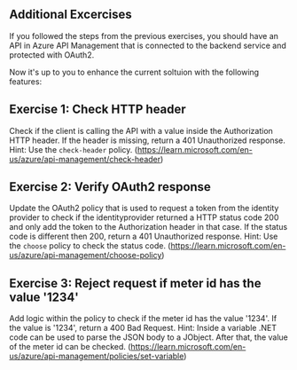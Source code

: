 ## Additional Excercises
If you followed the steps from the previous exercises, you should have an API in Azure API Management that is connected to the backend service and protected with OAuth2.

Now it's up to you to enhance the current soltuion with the following features:

## Exercise 1: Check HTTP header
Check if the client is calling the API with a value inside the Authorization HTTP header. If the header is missing, return a 401 Unauthorized response. Hint: Use the 
`check-header` policy. (https://learn.microsoft.com/en-us/azure/api-management/check-header)

## Exercise 2: Verify OAuth2 response
Update the OAuth2 policy that is used to request a token from the identity provider to check if the identityprovider returned a HTTP status code 200 and only add the token to the Authorization header in that case. If the status code is different then 200, return a 401 Unauthorized response. Hint: Use the `choose` policy to check the status code. (https://learn.microsoft.com/en-us/azure/api-management/choose-policy)

## Exercise 3: Reject request if meter id has the value '1234'
Add logic within the policy to check if the meter id has the value '1234'. If the value is '1234', return a 400 Bad Request. Hint: Inside a variable .NET code can be used to parse the JSON body to a JObject. After that, the value of the meter id can be checked. (https://learn.microsoft.com/en-us/azure/api-management/policies/set-variable)

